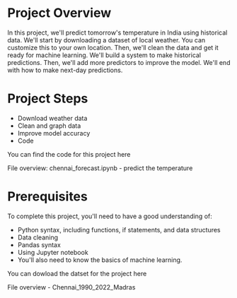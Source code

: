# Project Overview
In this project, we'll predict tomorrow's temperature in India using historical data. We'll start by downloading a dataset of local weather. You can customize this to your own location. Then, we'll clean the data and get it ready for machine learning. We'll build a system to make historical predictions. Then, we'll add more predictors to improve the model. We'll end with how to make next-day predictions.

# Project Steps

* Download weather data
* Clean and graph data
* Improve model accuracy
* Code
  
You can find the code for this project here

File overview: chennai_forecast.ipynb - predict the temperature

# Prerequisites

To complete this project, you'll need to have a good understanding of:

* Python syntax, including functions, if statements, and data structures
* Data cleaning
* Pandas syntax
* Using Jupyter notebook
* You'll also need to know the basics of machine learning.

You can dowload the datset for the project here

File overview - Chennai_1990_2022_Madras
